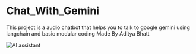 # Chat_With_Gemini

This project is a audio chatbot that helps you to talk to google gemini using langchain and basic modular coding Made By Aditya Bhatt

![AI assistant](https://saibaba9758140479.blob.core.windows.net/testimages/AI%20assistant%20for%20blind%20people.png)


